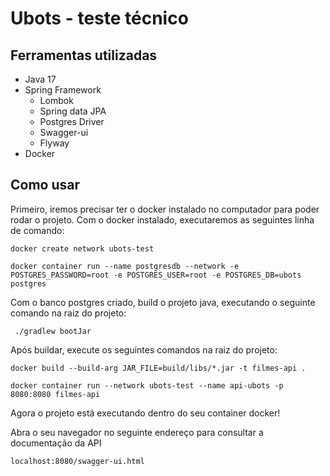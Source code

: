 # Ubots - teste técnico

## Ferramentas utilizadas
- Java 17
- Spring Framework
    - Lombok
    - Spring data JPA
    - Postgres Driver
    - Swagger-ui 
    - Flyway
- Docker

## Como usar

Primeiro, iremos precisar ter o docker instalado no computador para poder rodar o projeto.
Com o docker instalado, executaremos as seguintes linha de comando: 


```
docker create network ubots-test

docker container run --name postgresdb --network -e POSTGRES_PASSWORD=root -e POSTGRES_USER=root -e POSTGRES_DB=ubots  postgres

```


Com o banco postgres criado, build o projeto java, executando o seguinte comando na raiz do projeto: 

```
 ./gradlew bootJar       
```

Após buildar, execute os seguintes comandos na raiz do projeto: 

```
docker build --build-arg JAR_FILE=build/libs/*.jar -t filmes-api .       

docker container run --network ubots-test --name api-ubots -p 8080:8080 filmes-api         

```

Agora o projeto está executando dentro do seu container docker! 


Abra o seu navegador no seguinte endereço para consultar a documentação da API 

```
localhost:8080/swagger-ui.html
```

